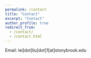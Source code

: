 ```yaml
---
permalink: /contact
title: "Contact"
excerpt: "Contact"
author_profile: true
redirect_from: 
  - /contact/
  - /contact.html
---
```


Email: lei[dot]liu[dot]1[at]stonybrook.edu
